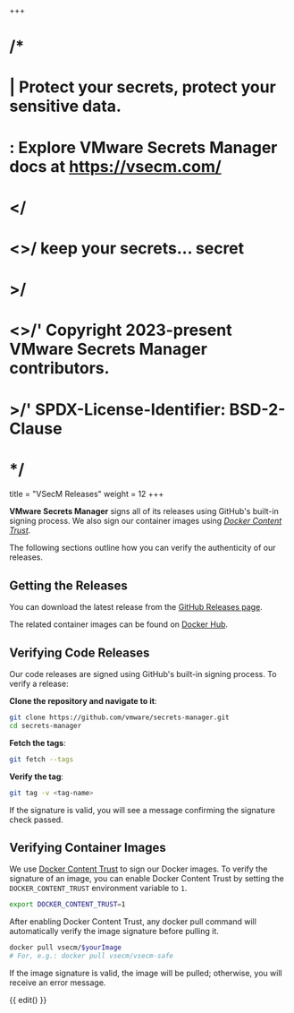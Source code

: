 +++
# /*
# |    Protect your secrets, protect your sensitive data.
# :    Explore VMware Secrets Manager docs at https://vsecm.com/
# </
# <>/  keep your secrets... secret
# >/
# <>/' Copyright 2023-present VMware Secrets Manager contributors.
# >/'  SPDX-License-Identifier: BSD-2-Clause
# */

title = "VSecM Releases"
weight = 12
+++

**VMware Secrets Manager** signs all of its releases using GitHub's built-in
signing process. We also sign our container images using
[*Docker Content Trust*][docker-content-trust].

The following sections outline how you can verify the authenticity of our
releases.

## Getting the Releases

You can download the latest release from the [GitHub Releases page][releases].

The related container images can be found on [Docker Hub][docker-hub].

[releases]: https://github.com/vmware/secrets-manager/releases.
[docker-hub]: https://hub.docker.com/u/vsecm.

## Verifying Code Releases

Our code releases are signed using GitHub's built-in signing process.
To verify a release:

**Clone the repository and navigate to it**:

```bash
git clone https://github.com/vmware/secrets-manager.git
cd secrets-manager
```

**Fetch the tags**:

```bash
git fetch --tags
```

**Verify the tag**:

```bash
git tag -v <tag-name>
```

If the signature is valid, you will see a message confirming the signature
check passed.

## Verifying Container Images

We use [Docker Content Trust][docker-content-trust] to sign our Docker images.
To verify the signature of an image, you can enable Docker Content Trust by
setting the `DOCKER_CONTENT_TRUST` environment variable to `1`.

```bash
export DOCKER_CONTENT_TRUST=1
```

After enabling Docker Content Trust, any docker pull command will automatically
verify the image signature before pulling it.

```bash
docker pull vsecm/$yourImage
# For, e.g.: docker pull vsecm/vsecm-safe
```

If the image signature is valid, the image will be pulled; otherwise, you will
receive an error message.

[docker-content-trust]: https://docs.docker.com/engine/security/trust/content_trust/ "Docker Content Trust"

{{ edit() }}
